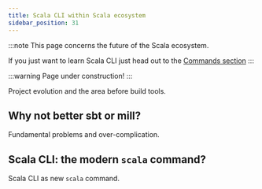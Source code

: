 ```yaml
---
title: Scala CLI within Scala ecosystem
sidebar_position: 31
---
```


:::note
This page concerns the future of the Scala ecosystem.

If you just want to learn Scala CLI just head out to the [Commands section](./commands/basics.md)
:::

:::warning
Page under construction!
:::

Project evolution and the area before build tools.

## Why not better sbt or mill?

Fundamental problems and over-complication.

## Scala CLI: the modern `scala` command?

Scala CLI as new `scala` command.



